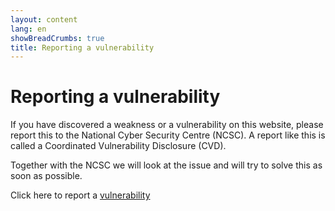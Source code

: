 ```yaml
---
layout: content
lang: en
showBreadCrumbs: true
title: Reporting a vulnerability
---
```


# Reporting a vulnerability

If you have discovered a weakness or a vulnerability on this website, please report this to the National Cyber Security Centre (NCSC). A report like this is called a Coordinated Vulnerability Disclosure (CVD).

Together with the NCSC we will look at the issue and will try to solve this as soon as possible. 

Click here to report a [vulnerability](https://english.ncsc.nl/report-vulnerability)
